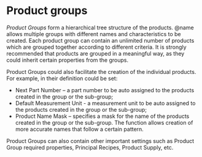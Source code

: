 # Product groups 

*Product Groups* form a hierarchical tree structure of the products. @name allows multiple groups with different names and characteristics to be created. Each product group can contain an unlimited number of products which are grouped together according to different criteria. It is strongly recommended that products are grouped in a meaningful way, as they could inherit certain properties from the groups. 

Product Groups could also facilitate the creation of the individual products. For example, in their definition could be set: 

- Next Part Number – a part number to be auto assigned to the products created in the group or the sub-group; 
- Default Measurement Unit - a measurement unit to be auto assigned to the products created in the group or the sub-group; 
- Product Name Mask – specifies a mask for the name of the products created in the group or the sub-group. The function allows creation of more accurate names that follow a certain pattern. 

Product Groups can also contain other important settings such as Product Group required properties, Principal Recipes, Product Supply, etc.

